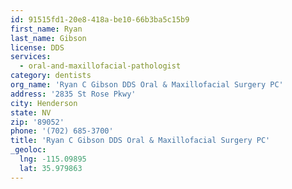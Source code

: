 ```yaml
---
id: 91515fd1-20e8-418a-be10-66b3ba5c15b9
first_name: Ryan
last_name: Gibson
license: DDS
services:
  - oral-and-maxillofacial-pathologist
category: dentists
org_name: 'Ryan C Gibson DDS Oral & Maxillofacial Surgery PC'
address: '2835 St Rose Pkwy'
city: Henderson
state: NV
zip: '89052'
phone: '(702) 685-3700'
title: 'Ryan C Gibson DDS Oral & Maxillofacial Surgery PC'
_geoloc:
  lng: -115.09895
  lat: 35.979863
---
```

